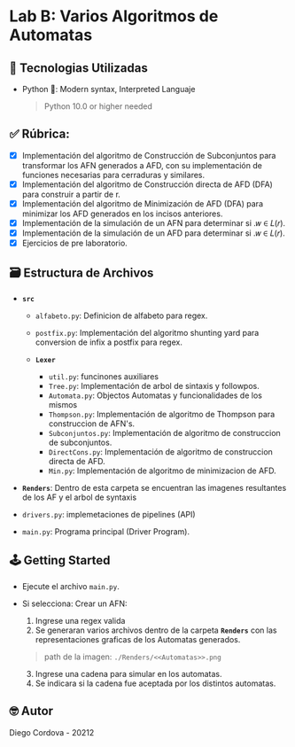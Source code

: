 # Lab B: Varios Algoritmos de Automatas

## 📡 Tecnologias Utilizadas
- Python 🐍: Modern syntax, Interpreted Languaje
  > Python 10.0 or higher needed

## ✅ Rúbrica:

  - [x] Implementación del algoritmo de Construcción de Subconjuntos para transformar los AFN generados a AFD, con su implementación de funciones necesarias para cerraduras y similares.
  - [x] Implementación del algoritmo de Construcción directa de AFD (DFA) para construir a partir de r.
  - [x] Implementación del algoritmo de Minimización de AFD (DFA) para minimizar los AFD generados en los incisos anteriores.
  - [x] Implementación de la simulación de un AFN para determinar si .𝑤 ∈ 𝐿(𝑟).
  - [x] Implementación de la simulación de un AFD para determinar si .𝑤 ∈ 𝐿(𝑟).
  - [x] Ejercicios de pre laboratorio.

## 🗃️ Estructura de Archivos

- **`src`**

  - `alfabeto.py`: Definicion de alfabeto para regex.
  - `postfix.py`: Implementación del algoritmo shunting yard para conversion de infix a postfix para regex.

  - **`Lexer`**
    - `util.py`: funcinones auxiliares
    - `Tree.py`: Implementación de arbol de sintaxis y followpos.
    - `Automata.py`: Objectos Automatas y funcionalidades de los mismos
    - `Thompson.py`: Implementación de algoritmo de Thompson para construccion de AFN's.
    - `Subconjuntos.py`: Implementación de algoritmo de construccion de subconjuntos.
    - `DirectCons.py`: Implementación de algoritmo de construccion directa de AFD.
    - `Min.py`: Implementación de algoritmo de minimizacion de AFD.

- **`Renders`**: Dentro de esta carpeta se encuentran las imagenes resultantes de los AF y el arbol de syntaxis

- `drivers.py`: implemetaciones de pipelines (API)
- `main.py`: Programa principal (Driver Program).

## 🕹️ Getting Started

- Ejecute el archivo `main.py`.

- Si selecciona: Crear un AFN:
  1. Ingrese una regex valida
  2. Se generaran varios archivos dentro de la carpeta **`Renders`** con las representaciones graficas de los Automatas generados.
    > path de la imagen: `./Renders/<<Automatas>>.png`
  3. Ingrese una cadena para simular en los automatas.
  4. Se indicara si la cadena fue aceptada por los distintos automatas.

## 🤓 Autor

Diego Cordova - 20212

